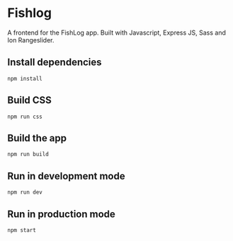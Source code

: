 # Fishlog
A frontend for the FishLog app. Built with Javascript, Express JS, Sass and Ion Rangeslider.

## Install dependencies
`npm install`

## Build CSS
`npm run css`

## Build the app
`npm run build`

## Run in development mode
`npm run dev`

## Run in production mode
`npm start`
